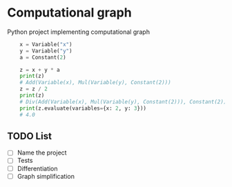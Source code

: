 # Computational graph

Python project implementing computational graph

```python
    x = Variable("x")
    y = Variable("y")
    a = Constant(2)

    z = x + y * a
    print(z)
    # Add(Variable(x), Mul(Variable(y), Constant(2)))
    z = z / 2
    print(z)
    # Div(Add(Variable(x), Mul(Variable(y), Constant(2))), Constant(2))
    print(z.evaluate(variables={x: 2, y: 3}))
    # 4.0

```

## TODO List
- [ ] Name the project
- [ ] Tests
- [ ] Differentiation
- [ ] Graph simplification
